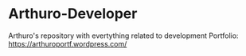 # Arthuro-Developer
Arthuro's repository with evertything related to development
Portfolio: https://arthuroportf.wordpress.com/
